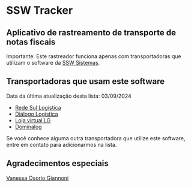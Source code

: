 # SSW Tracker

## Aplicativo de rastreamento de transporte de notas fiscais

Importante: Este rastreador funciona apenas com transportadoras que utilizam o software da [SSW Sistemas](https://sswsistemas.com.br/o-sistema-ssw).

## Transportadoras que usam este software

Data da última atualização desta lista: 03/09/2024

* [Rede Sul Logística](https://www.redesullog.com.br/)
* [Diálogo Logística](https://dialogologistica.com.br/rastreio/)
* [Loja virtual LG](https://www.lg.com/br/)
* [Dominalog](https://dominalog.com.br/)

Se você conhece alguma outra transportadora que utilize este software, entre em contato para adicionarmos na lista.

## Agradecimentos especiais

[Vanessa Osorio Giannoni](https://github.com/vanessagiannoni "Vanessa Osorio Giannoni")
